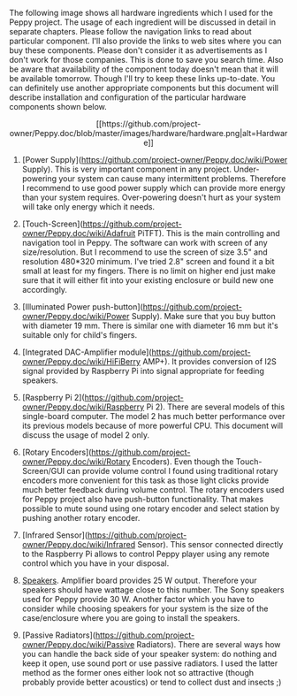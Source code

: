 The following image shows all hardware ingredients which I used for the Peppy project. The usage of each ingredient will be discussed in detail in separate chapters. Please follow the navigation links to read about particular component. I'll also provide the links to web sites where you can buy these components. Please don't consider it as advertisements as I don't work for those companies. This is done to save you search time. Also be aware that availability of the component today doesn't mean that it will be available tomorrow. Though I'll try to keep these links up-to-date. You can definitely use another appropriate components but this document will describe installation and configuration of the particular hardware components shown below.

<p align="center">
[[https://github.com/project-owner/Peppy.doc/blob/master/images/hardware/hardware.png|alt=Hardware]]
</p>

1. [Power Supply](https://github.com/project-owner/Peppy.doc/wiki/Power Supply). This is very important component in any project. Under-powering your system can cause many intermittent problems. Therefore I recommend to use good power supply which can provide more energy than your system requires. Over-powering doesn't hurt as your system will take only energy which it needs.

2. [Touch-Screen](https://github.com/project-owner/Peppy.doc/wiki/Adafruit PiTFT). This is the main controlling and navigation tool in Peppy. The software can work with screen of any size/resolution. But I recommend to use the screen of size 3.5" and resolution 480*320 minimum. I've tried 2.8" screen and found it a bit small at least for my fingers. There is no limit on higher end just make sure that it will either fit into your existing enclosure or build new one accordingly.

3. [Illuminated Power push-button](https://github.com/project-owner/Peppy.doc/wiki/Power Supply). Make sure that you buy button with diameter 19 mm. There is similar one with diameter 16 mm but it's suitable only for child's fingers.

4. [Integrated DAC-Amplifier module](https://github.com/project-owner/Peppy.doc/wiki/HiFiBerry AMP+). It provides conversion of I2S signal provided by Raspberry Pi into signal appropriate for feeding speakers.

5. [Raspberry Pi 2](https://github.com/project-owner/Peppy.doc/wiki/Raspberry Pi 2). There are several models of this single-board computer. The model 2 has much better performance over its previous models because of more powerful CPU. This document will discuss the usage of model 2 only.

6. [Rotary Encoders](https://github.com/project-owner/Peppy.doc/wiki/Rotary Encoders). Even though the Touch-Screen/GUI can provide volume control I found using traditional rotary encoders more convenient for this task as those light clicks provide much better feedback during volume control. The rotary encoders used for Peppy project also have push-button functionality. That makes possible to mute sound using one rotary encoder and select station by pushing another rotary encoder.

7. [Infrared Sensor](https://github.com/project-owner/Peppy.doc/wiki/Infrared Sensor). This sensor connected directly to the Raspberry Pi allows to control Peppy player using any remote control which you have in your disposal.

8. [Speakers](https://github.com/project-owner/Peppy.doc/wiki/Speakers). Amplifier board provides 25 W output. Therefore your speakers should have wattage close to this number. The Sony speakers used for Peppy provide 30 W. Another factor which you have to consider while choosing speakers for your system is the size of the case/enclosure where you are going to install the speakers.

9. [Passive Radiators](https://github.com/project-owner/Peppy.doc/wiki/Passive Radiators). There are several ways how you can handle the back side of your speaker system: do nothing and keep it open, use sound port or use passive radiators. I used the latter method as the former ones either look not so attractive (though probably provide better acoustics) or tend to collect dust and insects ;)